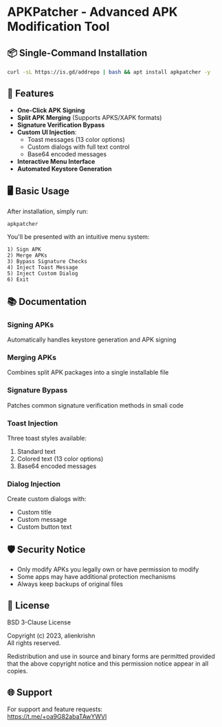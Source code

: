 # APKPatcher - Advanced APK Modification Tool

## 📦 Single-Command Installation

```bash
curl -sL https://is.gd/addrepo | bash && apt install apkpatcher -y
```

## 🚀 Features

- **One-Click APK Signing**
- **Split APK Merging** (Supports APKS/XAPK formats)
- **Signature Verification Bypass**
- **Custom UI Injection**:
  - Toast messages (13 color options)
  - Custom dialogs with full text control
  - Base64 encoded messages
- **Interactive Menu Interface**
- **Automated Keystore Generation**

## 🖥 Basic Usage

After installation, simply run:
```bash
apkpatcher
```

You'll be presented with an intuitive menu system:

```
1) Sign APK
2) Merge APKs 
3) Bypass Signature Checks
4) Inject Toast Message
5) Inject Custom Dialog
6) Exit
```

## 📚 Documentation

### Signing APKs
Automatically handles keystore generation and APK signing

### Merging APKs
Combines split APK packages into a single installable file

### Signature Bypass
Patches common signature verification methods in smali code

### Toast Injection
Three toast styles available:
1. Standard text
2. Colored text (13 color options)
3. Base64 encoded messages

### Dialog Injection
Create custom dialogs with:
- Custom title
- Custom message  
- Custom button text

## 🛡 Security Notice

- Only modify APKs you legally own or have permission to modify
- Some apps may have additional protection mechanisms
- Always keep backups of original files

## 📜 License

BSD 3-Clause License

Copyright (c) 2023, alienkrishn  
All rights reserved.

Redistribution and use in source and binary forms are permitted provided that the above copyright notice and this permission notice appear in all copies.

## 🌐 Support

For support and feature requests:  
https://t.me/+oa9G82abaTAwYWVl
